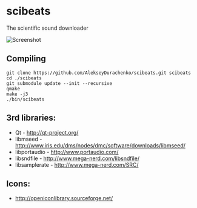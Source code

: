 scibeats
===========

The scientific sound downloader

![Screenshot](https://raw.github.com/AlekseyDurachenko/scibeats/master/scibeats.png)

Compiling
---------

    git clone https://github.com/AlekseyDurachenko/scibeats.git scibeats
    cd ./scibeats
    git submodule update --init --recursive
    qmake
    make -j3
    ./bin/scibeats

3rd libraries:
--------------
* Qt - http://qt-project.org/
* libmseed - http://www.iris.edu/dms/nodes/dmc/software/downloads/libmseed/
* libportaudio - http://www.portaudio.com/
* libsndfile - http://www.mega-nerd.com/libsndfile/
* libsamplerate - http://www.mega-nerd.com/SRC/

Icons:
------
* http://openiconlibrary.sourceforge.net/
